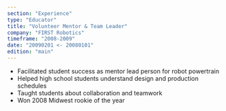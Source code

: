 ```yaml
---
section: "Experience"
type: "Educator"
title: "Volunteer Mentor & Team Leader"
company: "FIRST Robotics"
timeframe: "2008-2009"
date: "20090201 <- 20080101"
edition: "main"
---
```

- Facilitated student success as mentor lead person for robot powertrain
- Helped high school students understand design and production schedules
- Taught students about collaboration and teamwork
- Won 2008 Midwest rookie of the year